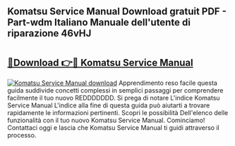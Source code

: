 ## Komatsu Service Manual Download gratuit PDF - Part-wdm Italiano Manuale dell'utente di riparazione 46vHJ

# <h2><a href="http://dffavl.blite.top/?on=Komatsu+Service+Manual">🔗Download 👉🔴 Komatsu Service Manual</a></h2>

[![Komatsu Service Manual download](https://i.imgur.com/lujVjoI.png)](http://dffavl.blite.top/?on=Komatsu+Service+Manual)
Apprendimento reso facile questa guida suddivide concetti complessi in semplici passaggi per comprendere facilmente il tuo nuovo REDDDDDDD. Si prega di notare L'indice Komatsu Service Manual L'indice alla fine di questa guida può aiutarti a trovare rapidamente le informazioni pertinenti. Scopri le possibilità Dell'elenco delle funzionalità con il tuo nuovo Komatsu Service Manual. Cominciamo! Contattaci oggi e lascia che Komatsu Service Manual ti guidi attraverso il processo.
